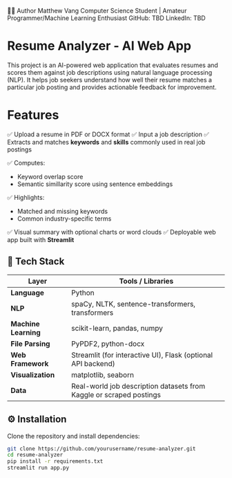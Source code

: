 🧑‍💻 Author
Matthew Vang
Computer Science Student | Amateur Programmer/Machine Learning Enthusiast
GitHub: TBD
LinkedIn: TBD

# Resume Analyzer - AI Web App

This project is an AI-powered web application that evaluates resumes and scores them against job descriptions using natural language processing (NLP).
It helps job seekers understand how well their resume matches a particular job posting and provides actionable feedback for improvement.

# Features
✅ Upload a resume in PDF or DOCX format
✅ Input a job description
✅ Extracts and matches **keywords** and **skills** commonly used in real job postings

✅ Computes:
- Keyword overlap score
- Semantic simillarity score using sentence embeddings

✅ Highlights:
- Matched and missing keywords
- Common industry-specific terms

✅ Visual summary with optional charts or word clouds
✅ Deployable web app built with **Streamlit**

## 🧰 Tech Stack
| Layer | Tools / Libraries |
|-------|-------------------|
| **Language** | Python |
| **NLP** | spaCy, NLTK, sentence-transformers, transformers |
| **Machine Learning** | scikit-learn, pandas, numpy |
| **File Parsing** | PyPDF2, python-docx |
| **Web Framework** | Streamlit (for interactive UI), Flask (optional API backend) |
| **Visualization** | matplotlib, seaborn |
| **Data** | Real-world job description datasets from Kaggle or scraped postings |

## ⚙️ Installation
Clone the repository and install dependencies:

```bash
git clone https://github.com/yourusername/resume-analyzer.git
cd resume-analyzer
pip install -r requirements.txt
streamlit run app.py